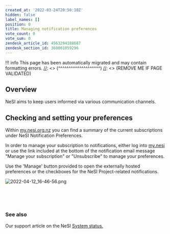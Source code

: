 ```yaml
---
created_at: '2022-03-24T20:50:10Z'
hidden: false
label_names: []
position: 0
title: Managing notification preferences
vote_count: 0
vote_sum: 0
zendesk_article_id: 4563294188687
zendesk_section_id: 360001059296
---
```



[//]: <> (REMOVE ME IF PAGE VALIDATED)
[//]: <> (vvvvvvvvvvvvvvvvvvvv)
!!! info
    This page has been automatically migrated and may contain formatting errors.
[//]: <> (^^^^^^^^^^^^^^^^^^^^)
[//]: <> (REMOVE ME IF PAGE VALIDATED)
## Overview

NeSI aims to keep users informed via various communication channels. 

## Checking and setting your preferences

Within [my.nesi.org.nz](https://my.nesi.org.nz/account/preference) you
can find a summary of the current subscriptions under NeSI Notification
Preferences. 

In order to manage your subscription to notifications, either log into
[my.nesi](https://my.nesi.org.nz/account/preference) or use the link
included at the bottom of the notification email message "Manage your
subscription" or "Unsubscribe" to manage your preferences.

Use the 'Manage' button provided to open the externally hosted
preferences or the checkboxes for the NeSI Project-related
notifications.

![2022-04-12\_16-46-56.png](../../../assets/images/2022-04-12_16-46-56_0.png)

 

 

### See also

Our support article on the NeSI [System
status.](https://support.nesi.org.nz/hc/en-gb/articles/360000751636)
